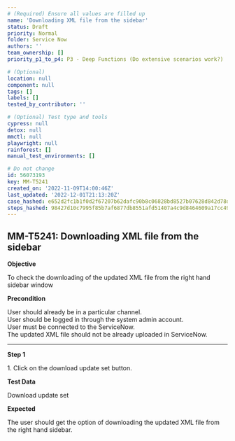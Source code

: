 ```yaml
---
# (Required) Ensure all values are filled up
name: 'Downloading XML file from the sidebar'
status: Draft
priority: Normal
folder: Service Now
authors: ''
team_ownership: []
priority_p1_to_p4: P3 - Deep Functions (Do extensive scenarios work?)

# (Optional)
location: null
component: null
tags: []
labels: []
tested_by_contributor: ''

# (Optional) Test type and tools
cypress: null
detox: null
mmctl: null
playwright: null
rainforest: []
manual_test_environments: []

# Do not change
id: 56073193
key: MM-T5241
created_on: '2022-11-09T14:00:46Z'
last_updated: '2022-12-01T21:13:20Z'
case_hashed: e652d2fc1b1f0d2f67207b62dafc90b8c06828bd8527b07628d842d78d9effbc27066001068ac4567ba089889b555bcc
steps_hashed: 98427d10c7995f85b7af6877db8551afd51407a4c9d8464609a17cc4902da8bddb62ce9703197b58e5806ea43794db00
---
```


<!-- (Auto-generated) Based on frontmatter's "key" and "name" -->

## MM-T5241: Downloading XML file from the sidebar

**Objective**

To check the downloading of the updated XML file from the right hand sidebar window

**Precondition**

User should already be in a particular channel.\
User should be logged in through the system admin account.\
User must be connected to the ServiceNow.\
The updated XML file should not be already uploaded in ServiceNow.

---

**Step 1**

1\. Click on the download update set button.

**Test Data**

Download update set

**Expected**

The user should get the option of downloading the updated XML file from the right hand sidebar.
